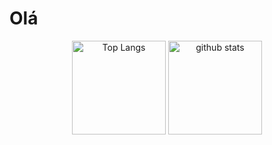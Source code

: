 # Olá

<div align="center">
<p> 
  <img alt="Top Langs" height="150px" src="https://github-readme-stats.vercel.app/api/top-langs/?username=melrovieira&layout=compact&show_icons=true&theme=dracula" />
  <img alt="github stats" height="150px" src="https://github-readme-stats.vercel.app/api?username=melrovieira&show_icons=ture&theme=dracula" />
</p>
</div>
